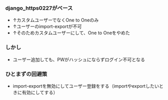 ### django_https0227がベース
- ↑カスタムユーザーでなくOne to Oneのみ
- ↑ユーザーのimport-exportが不可
- ↑そのためカスタムユーザーにして、One to Oneをやめた

### しかし
- ユーザー追加しても、PWがハッシュにならずログイン不可となる

### ひとまずの回避策
- import-exportを無効にしてユーザー登録をする（importやexportしたいときに有効にしてする）